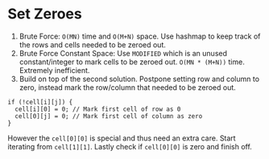 # Set Zeroes
1) Brute Force: `O(MN)` time and `O(M+N)` space. Use hashmap to keep track of the rows and cells needed to be zeroed out.
2) Brute Force Constant Space: Use `MODIFIED` which is an unused constant/integer to mark cells to be zeroed out. `O(MN * (M+N))` time. Extremely inefficient. 
3) Build on top of the second solution. Postpone setting row and column to zero, instead mark the row/column that needed to be zeroed out.
```
if (!cell[i][j]) {
  cell[i][0] = 0; // Mark first cell of row as 0
  cell[0][j] = 0; // Mark first cell of column as zero
}
```
However the `cell[0][0]` is special and thus need an extra care.
Start iterating from `cell[1][1]`. Lastly check if `cell[0][0]` is zero and finish off.